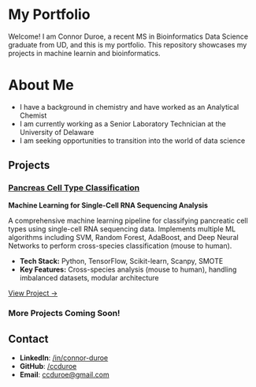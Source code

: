 # My Portfolio 

Welcome! I am Connor Duroe, a recent MS in Bioinformatics Data Science graduate from UD, and this is my portfolio.
This repository showcases my projects in machine learnin and bioinformatics. 

# About Me
- I have a background in chemistry and have worked as an Analytical Chemist
- I am currently working as a Senior Laboratory Technician at the University of Delaware 
- I am seeking opportunities to transition into the world of data science

## Projects

### [Pancreas Cell Type Classification](./projects/pancreas_classification)
**Machine Learning for Single-Cell RNA Sequencing Analysis**

A comprehensive machine learning pipeline for classifying pancreatic cell types using single-cell RNA sequencing data. Implements multiple ML algorithms including SVM, Random Forest, AdaBoost, and Deep Neural Networks to perform cross-species classification (mouse to human).

- **Tech Stack:** Python, TensorFlow, Scikit-learn, Scanpy, SMOTE
- **Key Features:** Cross-species analysis (mouse to human), handling imbalanced datasets, modular architecture

[View Project →](./projects/pancreas_classification)

### More Projects Coming Soon!

## Contact
- **LinkedIn**: [/in/connor-duroe](https://linkedin.com/in/connor-duroe)
- **GitHub**: [/ccduroe](http://github.com/ccduroe)
- **Email**: [ccduroe@gmail.com](mailto:ccduroe@gmail.com)
